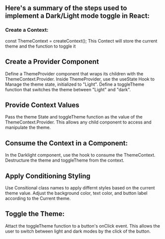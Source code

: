## Here's a summary of the steps used to implement a Dark/Light mode toggle in React:

### Create a Context:

const ThemeContext = createContext();
This Contect will store the current theme and the function to toggle it

## Create a Provider Component
Define a ThemeProvider component that wraps its children with the ThemeContext.Provider.
Inside ThemeProvider, use the useState Hook to Manage the theme state, initialized to "Light".
Define a toggleTheme function that switches the theme between "Light" and "dark".

## Provide Context Values
Pass the theme State and toggleTheme function as the value of the ThemeContext.Provider.
This allows any child conponent to access and manipulate the theme.

## Consume the Context in a Component:
In the Darklight component, use the hook to consume the ThemeContext. Destructure the theme and toggleTheme from the context.

## Apply Conditioning Styling
Use Consitional class names to apply differnt styles based on the current theme value.
Adjust the background color, text color, and button label according to the Current theme.

## Toggle the Theme:
Attact the toggleTheme function to a button's onClick event.
This allows the user to switch between light and dark modes by the click of the button.